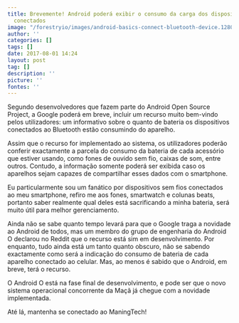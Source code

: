 ```yaml
---
title: Brevemente! Android poderá exibir o consumo da carga dos dispositivos Bluetooth
  conectados
image: "/forestryio/images/android-basics-connect-bluetooth-device.1280x600.jpg"
author: ''
categories: []
tags: []
date: 2017-08-01 14:24
layout: post
tag: []
description: ''
picture: ''
fontes: ''
---
```



Segundo desenvolvedores que fazem parte do Android Open Source Project, a Google poderá em breve, incluir um recurso muito bem-vindo pelos utilizadores: um informativo sobre o quanto de bateria os dispositivos conectados ao Bluetooth estão consumindo do aparelho.

Assim que o recurso for implementado ao sistema, os utilizadores poderão conferir exactamente a parcela do consumo da bateria de cada acessório que estiver usando, como fones de ouvido sem fio, caixas de som, entre outros. Contudo, a informação somente poderá ser exibida caso os aparelhos sejam capazes de compartilhar esses dados com o smartphone.

Eu particularmente sou um fanático por dispositivos sem fios conectados ao meu smartphone, refiro me aos fones, smartwatch e colunas beats, portanto saber realmente qual deles está sacrificando a minha bateria, será muito útil para melhor gerenciamento.

Ainda não se sabe quanto tempo levará para que o Google traga a novidade ao Android de todos, mas um membro do grupo de engenharia do Android O declarou no Reddit que o recurso está sim em desenvolvimento. Por enquanto, tudo ainda está um tanto quanto obscuro, não se sabendo exactamente como será a indicação do consumo de bateria de cada aparelho conectado ao celular. Mas, ao menos é sabido que o Android, em breve, terá o recurso.

O Android O está na fase final de desenvolvimento, e pode ser que o novo sistema operacional concorrente da Maçã já chegue com a novidade implementada.

Até lá, mantenha se conectado ao ManingTech!